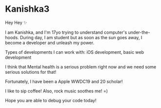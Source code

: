 # Kanishka3

Hey Hey ✨ 

I am Kanishka, and I'm 17yo trying to understand computer's under-the-hoods. During day, I am student but as soon as the sun goes away, I become a developer and unleash my power.

Types of developments I can work with: iOS development, basic web development

I think that Mental health is a serious problem right now and we need some serious solutions for that! 

Fortunately, I have been a Apple WWDC19 and 20 scholar! 

I like to sip coffee! Also, rock music soothes me! =) 

Hope you are able to debug your code today!
